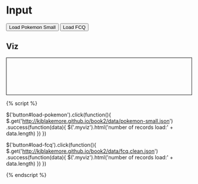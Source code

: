 # Input

<button id="load-pokemon">Load Pokemon Small</button>
<button id="load-fcq">Load FCQ</button>

## Viz

<div class="myviz" style="width:100%; height:100px; border: 1px black solid;">
</div>

{% script %}

$('button#load-pokemon').click(function(){
    $.get('http://kjblakemore.github.io/book2/data/pokemon-small.json')
     .success(function(data){
         $('.myviz').html('number of records load:' + data.length)
     })
})

$('button#load-fcq').click(function(){
    $.get('http://kjblakemore.github.io/book2/data/fcq.clean.json')
     .success(function(data){
         $('.myviz').html('number of records load:' + data.length)
     })
})

{% endscript %}
